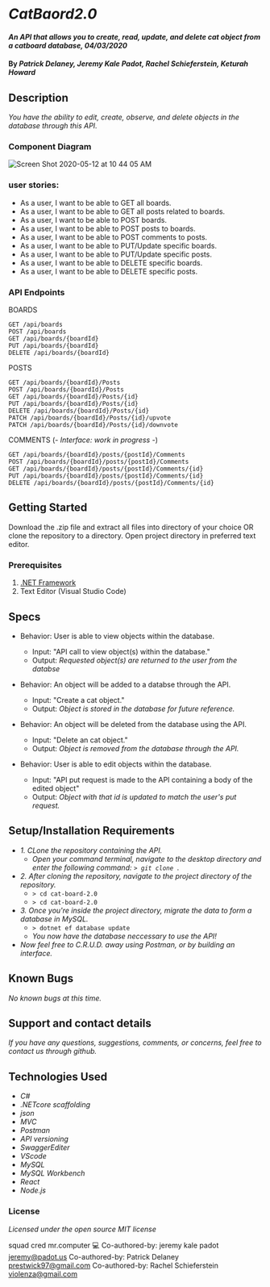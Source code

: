 # _CatBaord2.0_

#### _An API that allows you to create, read, update, and delete cat object from a catboard database, 04/03/2020_

#### By _**Patrick Delaney, Jeremy Kale Padot, Rachel Schieferstein, Keturah Howard**_

## Description

_You have the ability to edit, create, observe, and delete objects in the database through this API._

### Component Diagram

![Screen Shot 2020-05-12 at 10 44 05 AM](https://user-images.githubusercontent.com/32975967/81727316-9d3a9700-943d-11ea-8fce-e8643b575d20.png)



### user stories:

* As a user, I want to be able to GET all boards.
* As a user, I want to be able to GET all posts related to boards.
* As a user, I want to be able to POST boards.
* As a user, I want to be able to POST posts to boards.
* As a user, I want to be able to POST comments to posts.
* As a user, I want to be able to PUT/Update specific boards.
* As a user, I want to be able to PUT/Update specific posts.
* As a user, I want to be able to DELETE specific boards.
* As a user, I want to be able to DELETE specific posts.


### API Endpoints

BOARDS
```
GET /api/boards
POST /api/boards
GET /api/boards/{boardId}
PUT /api/boards/{boardId}
DELETE /api/boards/{boardId}
```

POSTS
```
GET /api/boards/{boardId}/Posts
POST /api/boards/{boardId}/Posts
GET /api​/boards​/{boardId}​/Posts​/{id}
PUT /api​/boards​/{boardId}​/Posts​/{id}
DELETE /api/boards/{boardId}/Posts/{id}
PATCH /api​/boards​/{boardId}​/Posts​/{id}​/upvote
PATCH /api/boards/{boardId}/Posts/{id}/downvote
```

COMMENTS (*- Interface: work in progress -*)
```
GET /api/boards/{boardId}/posts/{postId}/Comments
POST /api/boards/{boardId}/posts/{postId}/Comments
GET /api/boards/{boardId}/posts/{postId}/Comments/{id}
PUT /api/boards/{boardId}/posts/{postId}/Comments/{id}
DELETE /api/boards/{boardId}/posts/{postId}/Comments/{id}
```


## Getting Started

Download the .zip file and extract all files into directory of your choice OR clone the repository to a directory. Open project directory in preferred text editor.

### Prerequisites

1. [.NET Framework](https://dotnet.microsoft.com/download/thank-you/dotnet-sdk-2.2.106-macos-x64-installer) 
2. Text Editor (Visual Studio Code)

## Specs

* Behavior: User is able to view objects within the database.
  * Input: "API call to view object(s) within the database."
  * Output: *Requested object(s) are returned to the user from the databse*

* Behavior: An object will be added to a databse through the API.
	* Input: "Create a cat object."
	* Output: *Object is stored in the database for future reference.*

* Behavior: An object will be deleted from the database using the API.
  * Input: "Delete an cat object."
  * Output: *Object is removed from the database through the API.*

* Behavior: User is able to edit objects within the database.
  * Input: "API put request is made to the API containing a body of the edited object"
  * Output: *Object with that id is updated to match the user's put request.*

## Setup/Installation Requirements

* _1. CLone the repository containing the API._
  * _Open your command terminal, navigate to the desktop directory and enter the following command: `> git clone `_.
* _2. After cloning the repository, navigate to the project directory of the repository._
  * `> cd cat-board-2.0`
  * `> cd cat-board-2.0`
* _3. Once you're inside the project directory, migrate the data to form a database in MySQL._
  <!-- * `> dotnet ef migrations add Initial` -->
  * `> dotnet ef database update`
  * _You now have the database neccessary to use the API!_
* _Now feel free to C.R.U.D. away using Postman, or by building an interface._

## Known Bugs

_No known bugs at this time._


## Support and contact details

_If you have any questions, suggestions, comments, or concerns, feel free to contact us through github._

## Technologies Used

* _C#_
* _.NETcore scaffolding_
* _json_
* _MVC_
* _Postman_
* _API versioning_
* _SwaggerEditer_
* _VScode_
* _MySQL_
* _MySQL Workbench_
* _React_
* _Node.js_


### License

*Licensed under the open source MIT license*


squad cred
mr.computer 💻
Co-authored-by: jeremy kale padot <jeremy@padot.us>
Co-authored-by: Patrick Delaney <prestwick97@gmail.com>
Co-authored-by: Rachel Schieferstein <violenza@gmail.com>